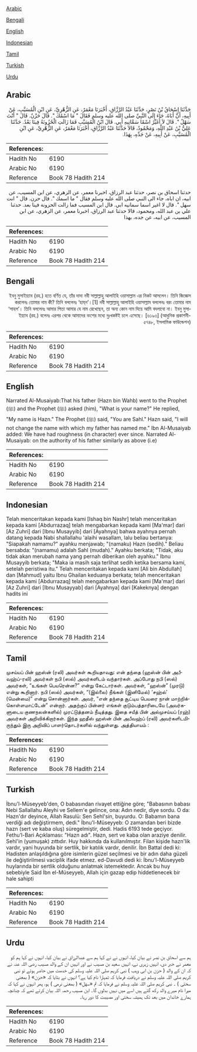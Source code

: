 [Arabic](#arabic)

[Bengali](#bengali)

[English](#english)

[Indonesian](#indonesian)

[Tamil](#tamil)

[Turkish](#turkish)

[Urdu](#urdu)

## Arabic


<div dir="rtl" lang="ar" style={{fontSize:'larger',backgroundColor:'#f8f9fa',padding:20}}>
حَدَّثَنَا إِسْحَاقُ بْنُ نَصْرٍ، حَدَّثَنَا عَبْدُ الرَّزَّاقِ، أَخْبَرَنَا مَعْمَرٌ، عَنِ الزُّهْرِيِّ، عَنِ ابْنِ الْمُسَيَّبِ، عَنْ أَبِيهِ، أَنَّ أَبَاهُ، جَاءَ إِلَى النَّبِيِّ صلى الله عليه وسلم فَقَالَ ‏"‏ مَا اسْمُكَ ‏"‏‏.‏ قَالَ حَزْنٌ‏.‏ قَالَ ‏"‏ أَنْتَ سَهْلٌ ‏"‏‏.‏ قَالَ لاَ أُغَيِّرُ اسْمًا سَمَّانِيهِ أَبِي‏.‏ قَالَ ابْنُ الْمُسَيَّبِ فَمَا زَالَتِ الْحُزُونَةُ فِينَا بَعْدُ‏.‏ حَدَّثَنَا عَلِيُّ بْنُ عَبْدِ اللَّهِ، وَمَحْمُودٌ، قَالاَ حَدَّثَنَا عَبْدُ الرَّزَّاقِ، أَخْبَرَنَا مَعْمَرٌ، عَنِ الزُّهْرِيِّ، عَنِ ابْنِ الْمُسَيَّبِ، عَنْ أَبِيهِ، عَنْ جَدِّهِ، بِهَذَا‏.‏
</div>
<div style={{backgroundColor:'#f8f9fa',padding:20, marginBottom: 10}}><table> <thead> <tr> <th>References:</th> <th></th> </tr> </thead> <tbody><tr><td>Hadith No</td><td>6190</td></tr><tr><td>Arabic No</td><td>6190</td></tr><tr><td>Reference</td><td>Book 78 Hadith 214</td></tr></tbody></table></div>


<div dir="rtl" lang="ar" style={{fontSize:'larger',backgroundColor:'#f8f9fa',padding:20}}>
حدثنا اسحاق بن نصر، حدثنا عبد الرزاق، اخبرنا معمر، عن الزهري، عن ابن المسيب، عن ابيه، ان اباه، جاء الى النبي صلى الله عليه وسلم فقال " ما اسمك ". قال حزن. قال " انت سهل ". قال لا اغير اسما سمانيه ابي. قال ابن المسيب فما زالت الحزونة فينا بعد. حدثنا علي بن عبد الله، ومحمود، قالا حدثنا عبد الرزاق، اخبرنا معمر، عن الزهري، عن ابن المسيب، عن ابيه، عن جده، بهذا
</div>
<div style={{backgroundColor:'#f8f9fa',padding:20, marginBottom: 10}}><table> <thead> <tr> <th>References:</th> <th></th> </tr> </thead> <tbody><tr><td>Hadith No</td><td>6190</td></tr><tr><td>Arabic No</td><td>6190</td></tr><tr><td>Reference</td><td>Book 78 Hadith 214</td></tr></tbody></table></div>

## Bengali


<div dir="rtl" lang="bn" style={{fontSize:'larger',backgroundColor:'#f8f9fa',padding:20}}>
ইবনু মুসাইয়্যাব (রহ.) হতে বর্ণিত যে, তাঁর দাদা নবী সাল্লাল্লাহু আলাইহি ওয়াসাল্লাম এর নিকট আসলেন। তিনি জিজ্ঞেস করলেনঃ তোমার নাম কী? তিনি বললেনঃ ‘হায্‌ন’।[1] নবী সাল্লাল্লাহু আলাইহি ওয়াসাল্লাম বললেনঃ বরং তোমার নাম ‘সাহল’। তিনি বললেনঃ আমার পিতা আমার যে নাম রেখেছেন, তা অন্য কোন নাম দিয়ে আমি বদলাবো না। ইবনু মুসাইয়্যাব (রহ.) বলেনঃ এরপর থেকে আমাদের বংশের মধ্যে দুঃখকষ্টই চলে এসেছে। [৬১৯৩] (আধুনিক প্রকাশনী- ৫৭৪৮, ইসলামিক ফাউন্ডেশন)
</div>
<div style={{backgroundColor:'#f8f9fa',padding:20, marginBottom: 10}}><table> <thead> <tr> <th>References:</th> <th></th> </tr> </thead> <tbody><tr><td>Hadith No</td><td>6190</td></tr><tr><td>Arabic No</td><td>6190</td></tr><tr><td>Reference</td><td>Book 78 Hadith 214</td></tr></tbody></table></div>

## English


<div dir="ltr" lang="en" style={{fontSize:'larger',backgroundColor:'#f8f9fa',padding:20}}>
Narrated Al-Musaiyab:That his father (Hazn bin Wahb) went to the Prophet (ﷺ) and the Prophet (ﷺ) asked (him), "What is your name?" He replied, "My name is Hazn." The Prophet (ﷺ) said, "You are Sahl." Hazn said, "I will not change the name with which my father has named me." Ibn Al-Musaiyab added: We have had roughness (in character) ever since. Narrated Al-Musaiyab: on the authority of his father similarly as above (i.e)
</div>
<div style={{backgroundColor:'#f8f9fa',padding:20, marginBottom: 10}}><table> <thead> <tr> <th>References:</th> <th></th> </tr> </thead> <tbody><tr><td>Hadith No</td><td>6190</td></tr><tr><td>Arabic No</td><td>6190</td></tr><tr><td>Reference</td><td>Book 78 Hadith 214</td></tr></tbody></table></div>

## Indonesian


<div dir="ltr" lang="id" style={{fontSize:'larger',backgroundColor:'#f8f9fa',padding:20}}>
Telah menceritakan kepada kami [Ishaq bin Nashr] telah menceritakan kepada kami [Abdurrazaq] telah mengabarkan kepada kami [Ma'mar] dari [Az Zuhri] dari [Ibnu Musayyib] dari [Ayahnya] bahwa ayahnya pernah datang kepada Nabi shallallahu 'alaihi wasallam, lalu beliau bertanya: "Siapakah namamu?" ayahku menjawab; "(namaku) Hazn (sedih)." Beliau bersabda: "(namamu) adalah Sahl (mudah)." Ayahku berkata; "Tidak, aku tidak akan merubah nama yang pernah diberikan oleh ayahku." Ibnu Musayyib berkata; "Maka ia masih saja terlihat sedih ketika bersama kami, setelah peristiwa itu." Telah menceritakan kepada kami [Ali bin Abdullah] dan [Mahmud] yaitu Ibnu Ghailan keduanya berkata; telah menceritakan kepada kami [Abdurrazaq] telah mengabarkan kepada kami [Ma'mar] dari [Az Zuhri] dari [Ibnu Musayyab] dari [Ayahnya] dari [Kakeknya] dengan hadits ini
</div>
<div style={{backgroundColor:'#f8f9fa',padding:20, marginBottom: 10}}><table> <thead> <tr> <th>References:</th> <th></th> </tr> </thead> <tbody><tr><td>Hadith No</td><td>6190</td></tr><tr><td>Arabic No</td><td>6190</td></tr><tr><td>Reference</td><td>Book 78 Hadith 214</td></tr></tbody></table></div>

## Tamil


<div dir="ltr" lang="ta" style={{fontSize:'larger',backgroundColor:'#f8f9fa',padding:20}}>
முசய்யப் பின் ஹஸ்ன் (ரலி) அவர்கள் கூறியதாவது: என் தந்தை (ஹஸ்ன் பின் அபீவஹ்ப்-ரலி) அவர்கள் நபி (ஸல்) அவர்களிடம் வந்தார்கள். அப்போது நபி (ஸல்) அவர்கள், “உங்கள் பெயரென்ன?” என்று கேட்டார்கள். அவர்கள், “ஹஸ்ன்” (முரடு) என்று கூறினார். நபி (ஸல்) அவர்கள், “(இல்லை) நீங்கள் (இனிமேல்) ‘சஹ்ல்’ (மென்மை)” என்று சொன்னார்கள். அவர், “என் தந்தை சூட்டிய பெயரை நான் மாற்றிக்கொள்ளமாட்டேன்” என்றார். அதற்குப் பின்னர் எங்கள் குடும்பத்தாரிடையே (அவர்களுடைய குணநலன்களில்) முரட்டுத்தனம் நீடித்தது. இதை சயீத் பின் அல்முசய்யப் (ரஹ்) அவர்கள் அறிவிக்கிறார்கள். இந்த ஹதீஸ் ஹஸ்ன் பின் அபீவஹ்ப் (ரலி) அவர்களிடமிருந்தும் இரு அறிவிப் பாளர்தொடர்களில் வந்துள்ளது. அத்தியாயம் :
</div>
<div style={{backgroundColor:'#f8f9fa',padding:20, marginBottom: 10}}><table> <thead> <tr> <th>References:</th> <th></th> </tr> </thead> <tbody><tr><td>Hadith No</td><td>6190</td></tr><tr><td>Arabic No</td><td>6190</td></tr><tr><td>Reference</td><td>Book 78 Hadith 214</td></tr></tbody></table></div>

## Turkish


<div dir="ltr" lang="tr" style={{fontSize:'larger',backgroundColor:'#f8f9fa',padding:20}}>
İbnu'l-Müseyyeb'den, O babasından rivayet ettiğine göre; "Babasının babası Nebi Sallallahu Aleyhi ve Sellem'e gelince, ona: Adın nedir, diye sordu. O da: Hazn'dır deyince, Allah Rasulü: Sen Sehl'sin, buyurdu. O: Babamın bana verdiği adı değiştirmem, dedi." İbnu'l-Müseyyeb: O zamandan beri bizde hazn (sert ve kaba oluş) süregelmiştir, dedi. Hadis 6193 tede geçiyor. Fethu’l-Bari Açıklaması: "Hazn adı". Hazn, sert ve kaba olan araziye denilir. Sehl'in (yumuşak) zıttıdır. Huy hakkında da kullanılmıştır. Filan kişide hazn'lik vardır, yani huyunda bir sertlik, bir katılık vardır, denilir. İbn Battal dedi ki: Hadisten anlaşıldığına göre isimlerin güzel seçilmesi ve bir adın daha güzeli ile değiştirilmesi vaciplik ifade etmez. ed-Davudi dedi ki: İbnu'l-Müseyyeb huylarında bir sertlik olduğunu anlatmak istemektedir. Ancak bu huy sebebiyle Said İbn el-Müseyyeb, Allah için gazap edip hiddetlenecek bir hale sahipti
</div>
<div style={{backgroundColor:'#f8f9fa',padding:20, marginBottom: 10}}><table> <thead> <tr> <th>References:</th> <th></th> </tr> </thead> <tbody><tr><td>Hadith No</td><td>6190</td></tr><tr><td>Arabic No</td><td>6190</td></tr><tr><td>Reference</td><td>Book 78 Hadith 214</td></tr></tbody></table></div>

## Urdu


<div dir="rtl" lang="ur" style={{fontSize:'larger',backgroundColor:'#f8f9fa',padding:20}}>
ہم سے اسحاق بن نصر نے بیان کیا، انہوں نے نے کہا ہم سے عبدالرزاق نے بیان کیا، انہوں نے کہا ہم کو معمر نے خبر دی، انہیں زہری نے، انہیں سعید بن مسیب نے اور انہیں ان کے والد مسیب رضی اللہ عنہ نے کہ ان کے والد ( حزن بن ابی وہب ) نبی کریم صلی اللہ علیہ وسلم کی خدمت میں حاضر ہوئے تو نبی کریم صلی اللہ علیہ وسلم نے دریافت فرمایا کہ تمہارا نام کیا ہے؟ انہوں نے بتایا کہ «حزن» ( بمعنی سختی ) ۔ نبی کریم صلی اللہ علیہ وسلم نے فرمایا کہ تم «سهل» ( بمعنی نرمی ) ہو، پھر انہوں نے کہا کہ میرا نام میرے والد رکھ گئے ہیں اسے میں نہیں بدلوں گا۔ ابن مسیب رحمہ اللہ بیان کرتے تھے کہ چنانچہ ہمارے خاندان میں بعد تک ہمیشہ سختی اور مصیبت کا دور رہا۔
</div>
<div style={{backgroundColor:'#f8f9fa',padding:20, marginBottom: 10}}><table> <thead> <tr> <th>References:</th> <th></th> </tr> </thead> <tbody><tr><td>Hadith No</td><td>6190</td></tr><tr><td>Arabic No</td><td>6190</td></tr><tr><td>Reference</td><td>Book 78 Hadith 214</td></tr></tbody></table></div>